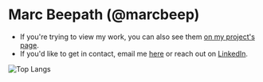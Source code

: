 # Marc Beepath (@marcbeep)

- If you're trying to view my work, you can also see them [on my project's page](https://marcbeep.com/projects).
- If you'd like to get in contact, email me [here](mailto:marcbeep@gmail..com) or reach out on [LinkedIn](https://www.linkedin.com/in/marcbeep/).

![Top Langs](https://github-readme-stats.vercel.app/api/top-langs/?username=marcbeep&layout=compact)
